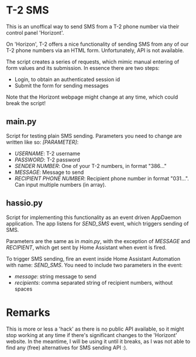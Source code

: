 # T-2 SMS

This is an unoffical way to send SMS from a T-2 phone number via their control panel 'Horizont'.

On 'Horizon', T-2 offers a nice functionality of sending SMS from any of our T-2 phone numbers via an HTML form.
Unfortunately, API is not available.

The script creates a series of requests, which mimic manual entering of form values and its submission.
In essence there are two steps:

* Login, to obtain an authenticated session id
* Submit the form for sending messages

Note that the Horizont webpage might change at any time, which could break the script! 

## main.py

Script for testing plain SMS sending.
Parameters you need to change are written like so: *[PARAMETER]*:

* *USERNAME*: T-2 username
* *PASSWORD*: T-2 password
* *SENDER NUMBER*: One of your T-2 numbers, in format "386..."
* *MESSAGE*: Message to send
* *RECIPIENT PHONE NUMBER*: Recipient phone number in format "031...". Can input multiple numbers (in array).

## hassio.py

Script for implementing this functionality as an event driven AppDaemon application.
The app listens for *SEND_SMS* event, which triggers sending of SMS.

Parameters are the same as in *main.py*, with the exception of *MESSAGE* and *RECIPIENT*, which get sent by Home Assistant when event is fired.

To trigger SMS sending, fire an event inside Home Assistant Automation with name: *SEND_SMS*. 
You need to include two parameters in the event:

* *message*: string message to send
* *recipients*: comma separated string of recipient numbers, without spaces 

# Remarks

This is more or less a 'hack' as there is no public API available, so it might stop working at any time if there's significant changes to the 'Horizont' website.
In the meantime, I will be using it until it breaks, as I was not able to find any (free) alternatives for SMS sending API :).


